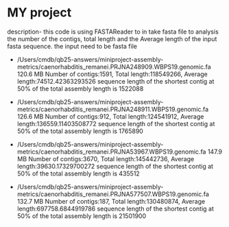 # MY project

description- this code is using FASTAReader to in take fasta file to analysis the number of the contigs, total length and the Average length of the input fasta sequence. the input need to be fasta file 

- /Users/cmdb/qb25-answers/miniproject-assembly-metrics/caenorhabditis_remanei.PRJNA248909.WBPS19.genomic.fa 120.6 MB
Number of contigs:1591,	Total length:118549266,	Average length:74512.42363293526
sequence length of the shortest contig at 50% of the total assembly length is 1522088


- /Users/cmdb/qb25-answers/miniproject-assembly-metrics/caenorhabditis_remanei.PRJNA248911.WBPS19.genomic.fa 126.6 MB
Number of contigs:912,	Total length:124541912,	Average length:136559.11403508772
sequence length of the shortest contig at 50% of the total assembly length is 1765890

- /Users/cmdb/qb25-answers/miniproject-assembly-metrics/caenorhabditis_remanei.PRJNA53967.WBPS19.genomic.fa 147.9 MB
Number of contigs:3670,	Total length:145442736,	Average length:39630.17329700272
sequence length of the shortest contig at 50% of the total assembly length is 435512


- /Users/cmdb/qb25-answers/miniproject-assembly-metrics/caenorhabditis_remanei.PRJNA577507.WBPS19.genomic.fa 132.7 MB
Number of contigs:187,	Total length:130480874,	Average length:697758.6844919786
sequence length of the shortest contig at 50% of the total assembly length is 21501900